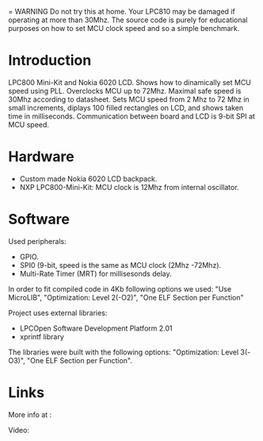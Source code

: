 =
WARNING
Do not try this at home. Your LPC810 may be damaged if operating at more than 30Mhz.
The source code is purely for educational purposes on how to set MCU clock speed and
so a simple benchmark.

Introduction
=
LPC800 Mini-Kit and Nokia 6020 LCD.
Shows how to dinamically set MCU speed using PLL.
Overclocks MCU up to 72Mhz. Maximal safe speed is 30Mhz according to datasheet.
Sets MCU speed from 2 Mhz to 72 Mhz in small increments, diplays 100 filled rectangles
on LCD, and shows taken time in milliseconds.
Communication between board and LCD is 9-bit SPI at MCU speed.

Hardware
=
* Custom made Nokia 6020 LCD backpack.
* NXP LPC800-Mini-Kit: MCU clock is 12Mhz from internal oscillator.

Software
=
Used peripherals: 

* GPIO.
* SPI0 (9-bit, speed is the same as MCU clock (2Mhz -72Mhz).
* Multi-Rate Timer (MRT) for millisesonds delay. 

In order to fit compiled code in 4Kb following options we used:
"Use MicroLIB", "Optimization: Level 2(-O2)", "One ELF Section per Function"

Project uses external libraries:

* LPCOpen Software Development Platform 2.01
* xprintf library

The libraries were built with the following options:
"Optimization: Level 3(-O3)", "One ELF Section per Function".

Links
=
More info at :

Video: 
